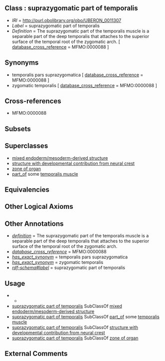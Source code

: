 
## Class : suprazygomatic part of temporalis

 * *IRI* = http://purl.obolibrary.org/obo/UBERON_0011307
 * *Label* = suprazygomatic part of temporalis
 * *Definition* = The suprazygomatic part of the temporalis muscle is a separable part of the deep temporalis that attaches to the superior surface of the temporal root of the zygomatic arch. [ [database_cross_reference](../../ef/oboInOwl#hasDbXref.md) = MFMO:0000088 ]

## Synonyms

 * temporalis pars suprazygomatica [ [database_cross_reference](../../ef/oboInOwl#hasDbXref.md) = MFMO:0000088 ]
 * zygomatic temporalis [ [database_cross_reference](../../ef/oboInOwl#hasDbXref.md) = MFMO:0000088 ]

## Cross-references

 * MFMO:0000088

## Subsets


## Superclasses

 * [mixed endoderm/mesoderm-derived structure](../../UBERON/77/UBERON_0000077.md)
 * [structure with developmental contribution from neural crest](../../UBERON/14/UBERON_0010314.md)
 * [zone of organ](../../UBERON/44/UBERON_0034944.md)
 * [part_of](../../BFO/50/BFO_0000050.md) some [temporalis muscle](../../UBERON/98/UBERON_0001598.md)

## Equivalencies


## Other Logical Axioms


## Other Annotations

 * *[definition](../../IAO/15/IAO_0000115.md)* = The suprazygomatic part of the temporalis muscle is a separable part of the deep temporalis that attaches to the superior surface of the temporal root of the zygomatic arch.
 * *[database_cross_reference](../../ef/oboInOwl#hasDbXref.md)* = MFMO:0000088
 * *[has_exact_synonym](../../ym/oboInOwl#hasExactSynonym.md)* = temporalis pars suprazygomatica
 * *[has_exact_synonym](../../ym/oboInOwl#hasExactSynonym.md)* = zygomatic temporalis
 * *[rdf-schema#label](../../el/rdf-schema#label.md)* = suprazygomatic part of temporalis

## Usage

 * -
 * [suprazygomatic part of temporalis](../../UBERON/07/UBERON_0011307.md) SubClassOf [mixed endoderm/mesoderm-derived structure](../../UBERON/77/UBERON_0000077.md)
 * [suprazygomatic part of temporalis](../../UBERON/07/UBERON_0011307.md) SubClassOf [part_of](../../BFO/50/BFO_0000050.md) some [temporalis muscle](../../UBERON/98/UBERON_0001598.md)
 * [suprazygomatic part of temporalis](../../UBERON/07/UBERON_0011307.md) SubClassOf [structure with developmental contribution from neural crest](../../UBERON/14/UBERON_0010314.md)
 * [suprazygomatic part of temporalis](../../UBERON/07/UBERON_0011307.md) SubClassOf [zone of organ](../../UBERON/44/UBERON_0034944.md)

## External Comments

